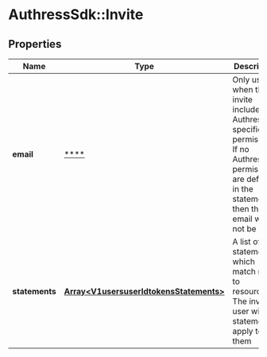 # AuthressSdk::Invite

## Properties
Name | Type | Description | Notes
------------ | ------------- | ------------- | -------------
**email** | [****](.md) | Only used when the invite includes Authress specific permissions. If no Authress permissions are defined in the statements, then the email will not be used. | [optional] 
**statements** | [**Array&lt;V1usersuserIdtokensStatements&gt;**](V1usersuserIdtokensStatements.md) | A list of statements which match roles to resources. The invited user will all statements apply to them | 

